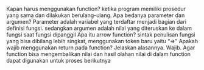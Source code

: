 Kapan harus menggunakan function? ketika program memiliki prosedur yang sama dan dilakukan berulang-ulang. 
Apa bedanya parameter dan argumen? Parameter adalah variabel yang terdaftar menjadi bagian dari definisi fungsi. sedangkan argumen adalah nilai yang diteruskan ke dalam fungsi saat fungsi dipanggil
Apa itu arrow function?  sintak penulisan fungsi yang bisa dibilang lebih singkat, menggunakan token baru yaitu “=>”
Apakah wajib menggunakan return pada function? Jelaskan alasannya.
Wajib. Agar function bisa mengembalikan nilai dan hasil olahan nilai di dalam function dapat digunakan untuk proses berikutnya